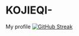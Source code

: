 # KOJIEQI-
My profile
[![GitHub Streak](https://streak-stats.demolab.com/?user=KoJieQi)](https://git.io/streak-stats)
